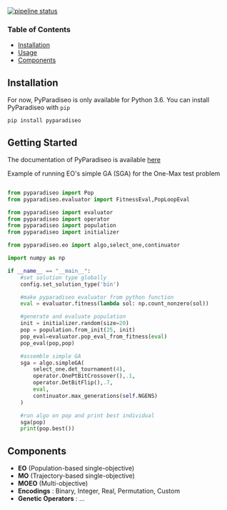 [![pipeline status](https://gitlab.inria.fr/paradiseo/pyparadiseo/badges/master/pipeline.svg)](https://gitlab.inria.fr/paradiseo/pyparadiseo/-/commits/master)

### Table of Contents
- [Installation](#installation)
- [Usage](#getting-started)
- [Components](#components)

## Installation

For now, PyParadiseo is only available for Python 3.6.
You can install PyParadiseo with `pip`

```console
pip install pyparadiseo
```

## Getting Started

The documentation of PyParadiseo is available [here](https://paradiseo.gitlabpages.inria.fr/pyparadiseo/)

Example of running EO's simple GA (SGA) for the One-Max test problem

```python

from pyparadiseo import Pop
from pyparadiseo.evaluator import FitnessEval,PopLoopEval

from pyparadiseo import evaluator
from pyparadiseo import operator
from pyparadiseo import population
from pyparadiseo import initializer

from pyparadiseo.eo import algo,select_one,continuator

import numpy as np

if __name__ == "__main__":
    #set solution type globally
    config.set_solution_type('bin')

    #make pyparadiseo evaluator from python function
    eval = evaluator.fitness(lambda sol: np.count_nonzero(sol))

    #generate and evaluate population
    init = initializer.random(size=20)
    pop = population.from_init(25, init)
    pop_eval=evaluator.pop_eval_from_fitness(eval)
    pop_eval(pop,pop)

    #assemble simple GA
    sga = algo.simpleGA(
        select_one.det_tournament(4),
        operator.OnePtBitCrossover(),.1,
        operator.DetBitFlip(),.7,
        eval,
        continuator.max_generations(self.NGENS)
    )

    #run algo on pop and print best individual
    sga(pop)
    print(pop.best())
```

## Components
- **EO** (Population-based single-objective)
- **MO** (Trajectory-based single-objective)
- **MOEO** (Multi-objective)
- **Encodings** : Binary, Integer, Real, Permutation, Custom
- **Genetic Operators** : ...
